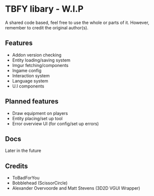 # TBFY libary - W.I.P

A shared code based, feel free to use the whole or parts of it. However, remember to credit the original author(s).

## Features

- Addon version checking
- Entity loading/saving system
- Imgur fetching/components
- Ingame config
- Interaction system
- Language system
- U.I components

## Planned features

- Draw equipment on players
- Entity placing/set up tool
- Error overview UI (for config/set up errors)

## Docs

Later in the future

## Credits

- ToBadForYou
- Bobblehead (ScissorCircle)
- Alexander Overvoorde and Matt Stevens (3D2D VGUI Wrapper)
